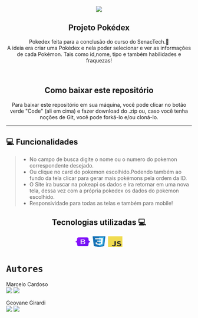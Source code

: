 <p align="center">
 <img width="100px" src="https://cdn-icons-png.flaticon.com/512/188/188942.png" align="center"/>
<h2 align="center"> Projeto Pokédex</h2>
<p align="center">Pokedex feita para a conclusão do curso do SenacTech.🌱 <br>
A ideia era criar uma Pokédex e nela poder selecionar e ver as informações de cada Pokémon.
Tais como id,nome, tipo e também habilidades e fraquezas! </p> <br>




<h2 align="center">Como baixar este repositório</h2>

<p align="center">Para baixar este repositório em sua máquina, você pode clicar no botão verde "Code" (ali em cima) e fazer download do .zip ou, caso você tenha noções de Git, você pode forká-lo e/ou cloná-lo.</p> 

---
## 💻 Funcionalidades

> * No campo de busca digite  o nome ou o numero do pokemon correspondente desejado.
> * Ou clique no card do pokemon escolhido.Podendo também ao fundo da tela clicar para gerar mais pokémons pela ordem da ID.
> * O Site ira buscar na pokeapi os dados e ira retornar em uma nova tela, dessa vez com a própria pokedex os dados do pokemon escolhido.
> * Responsividade para todas as telas e também para mobile!


<h2 align="center"> Tecnologias utilizadas 💻</h2>
<div align="center" style="display: inline_block">
  <img align="center" alt="HTML" height="30" width="40" src="https://raw.githubusercontent.com/devicons/devicon/master/icons/bootstrap/bootstrap-original.svg">
  <img align="center" alt="CSS" height="30" width="40" src="https://raw.githubusercontent.com/devicons/devicon/master/icons/css3/css3-original.svg">
  <img align="center" alt="JS" height="30" width="40" src="https://raw.githubusercontent.com/devicons/devicon/master/icons/javascript/javascript-original.svg">
</div>

# `Autores`

Marcelo Cardoso </br>
<a href="https://www.linkedin.com/in/marcelo-cardoso-0372b385/"><img src="https://img.shields.io/badge/LinkedIn-0077B5?style=for-the-badge&logo=linkedin&logoColor=white"></a> <a href="https://github.com/MarceloBiotto"><img src="https://img.shields.io/badge/GitHub-100000?style=for-the-badge&logo=github&logoColor=white"></a>

Geovane Girardi </br>
<a href="https://www.linkedin.com/in/geovane-girard-070915142/"><img src="https://img.shields.io/badge/LinkedIn-0077B5?style=for-the-badge&logo=linkedin&logoColor=white"></a>
<a href="https://github.com/geovanegirard"><img src="https://img.shields.io/badge/GitHub-100000?style=for-the-badge&logo=github&logoColor=white"></a>

